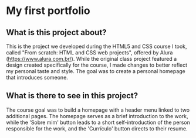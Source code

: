# My first portfolio

## What is this project about?

This is the project we developed during the HTML5 and CSS course I took, called "From scratch: HTML and CSS web projects", offered by Alura (https://www.alura.com.br/). While the original class project featured a design created specifically for the course, I made changes to better reflect my personal taste and style.
The goal was to create a personal homepage that introduces someone.

## What is there to see in this project?

The course goal was to build a homepage with a header menu linked to two additional pages.
The homepage serves as a brief introduction to the work, while the 'Sobre mim' button leads to a short self-introduction of the person responsible for the work, and the 'Currículo' button directs to their resume.
